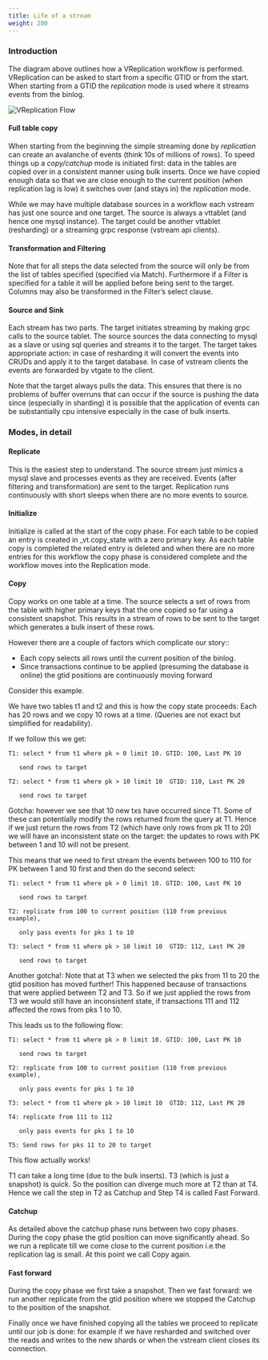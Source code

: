 ```yaml
---
title: Life of a stream
weight: 200
---
```


### Introduction

The diagram above outlines how a VReplication workflow is performed. VReplication can be asked to start
from a specific GTID or from the start. When starting from a GTID the _replication_ mode is used
where it streams events from the binlog.

![VReplication Flow](../img/VReplicationFlow.png)


#### Full table copy

When starting from the beginning the simple streaming done by _replication_ can create an avalanche of events
(think 10s of millions of rows). To speed things up a _copy/catchup_ mode is initiated first: data in the tables
are copied over in a consistent manner using bulk inserts. Once we have copied enough data so that we are close
enough to the current position (when replication lag is low) it switches over (and stays in) the _replication_ mode.

While we may have multiple database sources in a workflow each vstream has just one source and one target. The source
is always a vttablet (and hence one mysql instance). The target could be another vttablet (resharding) or
a streaming grpc response (vstream api clients).

#### Transformation and Filtering

Note that for all steps the data selected from the source will only be from the list of tables specified
(specified via Match). Furthermore if a Filter is specified for a table it will be applied before being sent to
the target. Columns may also be transformed in the Filter’s select clause.


#### Source and Sink

Each stream has two parts. The target initiates streaming by making grpc calls to the source tablet. The source
sources the data connecting to mysql as a slave or using sql queries and streams it to the target. The target
takes appropriate action: in case of resharding it will convert the events into CRUDs and apply it to the
target database. In case of vstream clients the events are forwarded by vtgate to the client.

Note that the target always pulls the data. This ensures that there is no problems of buffer overruns that
can occur if the source is pushing the data since (especially in sharding) it is possible that the application
of events can be substantially cpu intensive especially in the case of bulk inserts.



### Modes, in detail


#### Replicate

This is the easiest step to understand. The source stream just mimics a mysql slave and processes events as
they are received. Events (after filtering and transformation) are sent to the target. Replication runs continuously
with short sleeps when there are no more events to source.


#### Initialize

Initialize is called at the start of the copy phase. For each table to be copied an entry is created in \_vt.copy_state
with a zero primary key. As each table copy is completed the related entry is deleted and when there are no more
entries for this workflow the copy phase is considered complete and the workflow moves into the Replication mode.


#### Copy

Copy works on one table at a time. The source selects a set of rows from the table with higher primary keys
that the one copied so far using a consistent snapshot. This results in a stream of rows to be sent to the
target which generates a bulk insert of these rows.

However there are a couple of factors which complicate our story::

*   Each copy selects all rows until the current position of the binlog.
*   Since transactions continue to be applied (presuming the database is online) the gtid positions are continuously moving forward

Consider this example.

We have two tables t1 and t2 and this is how the copy state proceeds: Each has 20 rows and we copy 10 rows at a time.
(Queries are not exact but simplified for readability).

If we follow this we get:

```
T1: select * from t1 where pk > 0 limit 10. GTID: 100, Last PK 10

   send rows to target

T2: select * from t1 where pk > 10 limit 10  GTID: 110, Last PK 20

   send rows to target
```

Gotcha: however we see that 10 new txs have occurred since T1. Some of these can potentially modify the rows
returned from the query at T1. Hence if we just return the rows from T2 (which have only rows from pk 11 to 20)  
we will have an inconsistent state on the target: the updates to rows with PK between 1 and 10 will not be present.

This means that we need to first stream the events between 100 to 110 for PK between 1 and 10 first
and then do the second select:

```
T1: select * from t1 where pk > 0 limit 10. GTID: 100, Last PK 10

   send rows to target

T2: replicate from 100 to current position (110 from previous example),

   only pass events for pks 1 to 10

T3: select * from t1 where pk > 10 limit 10  GTID: 112, Last PK 20

   send rows to target
```

Another gotcha!: Note that at T3 when we selected the pks from 11 to 20 the gtid position has moved further! This happened because of transactions that were applied between T2 and T3. So if we just applied the rows from T3 we would still have an inconsistent state, if transactions 111 and 112 affected the rows from pks 1 to 10.

This leads us to the following flow:

```
T1: select * from t1 where pk > 0 limit 10. GTID: 100, Last PK 10

   send rows to target

T2: replicate from 100 to current position (110 from previous example),

   only pass events for pks 1 to 10

T3: select * from t1 where pk > 10 limit 10  GTID: 112, Last PK 20

T4: replicate from 111 to 112  

   only pass events for pks 1 to 10

T5: Send rows for pks 11 to 20 to target
```

This flow actually works!

T1 can take a long time (due to the bulk inserts). T3 (which is just a snapshot) is quick. So the position can
diverge much more at T2 than at T4. Hence we call the step in T2 as Catchup and Step T4 is called Fast Forward.


#### Catchup

As detailed above the catchup phase runs between two copy phases. During the copy phase the gtid position
can move significantly ahead. So we run a replicate till we come close to the current position i.e.the replication
lag is small. At this point we call Copy again.


#### Fast forward

During the copy phase we first take a snapshot. Then we fast forward: we run another replicate from the gtid position
where we stopped the Catchup to the position of the snapshot.

Finally once we have finished copying all the tables we proceed to replicate until our job is done: for example if
we have resharded and switched over the reads and writes to the new shards or when the vstream client
closes its connection.
